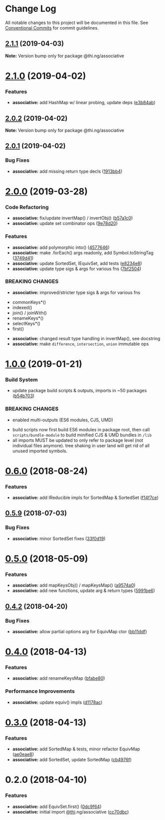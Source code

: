 # Change Log

All notable changes to this project will be documented in this file.
See [Conventional Commits](https://conventionalcommits.org) for commit guidelines.

## [2.1.1](https://github.com/thi-ng/umbrella/compare/@thi.ng/associative@2.1.0...@thi.ng/associative@2.1.1) (2019-04-03)

**Note:** Version bump only for package @thi.ng/associative





# [2.1.0](https://github.com/thi-ng/umbrella/compare/@thi.ng/associative@2.0.2...@thi.ng/associative@2.1.0) (2019-04-02)


### Features

* **associative:** add HashMap w/ linear probing, update deps ([e3b84ab](https://github.com/thi-ng/umbrella/commit/e3b84ab))





## [2.0.2](https://github.com/thi-ng/umbrella/compare/@thi.ng/associative@2.0.1...@thi.ng/associative@2.0.2) (2019-04-02)

**Note:** Version bump only for package @thi.ng/associative





## [2.0.1](https://github.com/thi-ng/umbrella/compare/@thi.ng/associative@2.0.0...@thi.ng/associative@2.0.1) (2019-04-02)


### Bug Fixes

* **associative:** add missing return type decls ([1913bb4](https://github.com/thi-ng/umbrella/commit/1913bb4))





# [2.0.0](https://github.com/thi-ng/umbrella/compare/@thi.ng/associative@1.0.12...@thi.ng/associative@2.0.0) (2019-03-28)


### Code Refactoring

* **associative:** fix/update invertMap() / invertObj() ([b57a1c0](https://github.com/thi-ng/umbrella/commit/b57a1c0))
* **associative:** update set combinator ops ([9e78d20](https://github.com/thi-ng/umbrella/commit/9e78d20))


### Features

* **associative:** add polymorphic into() ([4577646](https://github.com/thi-ng/umbrella/commit/4577646))
* **associative:** make .forEach() args readonly, add Symbol.toStringTag ([3749d41](https://github.com/thi-ng/umbrella/commit/3749d41))
* **associative:** update SortedSet, IEquivSet, add tests ([e8234e8](https://github.com/thi-ng/umbrella/commit/e8234e8))
* **associative:** update type sigs & args for various fns ([7bf2504](https://github.com/thi-ng/umbrella/commit/7bf2504))


### BREAKING CHANGES

* **associative:** improved/stricter type sigs & args for various fns

- commonKeys*()
- indexed()
- join() / joinWith()
- renameKeys*()
- selectKeys*()
- first()
* **associative:** changed result type handling in invertMap(), see docstring
* **associative:** make `difference`, `intersection`, `union` immutable ops







# [1.0.0](https://github.com/thi-ng/umbrella/compare/@thi.ng/associative@0.6.23...@thi.ng/associative@1.0.0) (2019-01-21)


### Build System

* update package build scripts & outputs, imports in ~50 packages ([b54b703](https://github.com/thi-ng/umbrella/commit/b54b703))


### BREAKING CHANGES

* enabled multi-outputs (ES6 modules, CJS, UMD)

- build scripts now first build ES6 modules in package root, then call
  `scripts/bundle-module` to build minified CJS & UMD bundles in `/lib`
- all imports MUST be updated to only refer to package level
  (not individual files anymore). tree shaking in user land will get rid of
  all unused imported symbols.


<a name="0.6.0"></a>
# [0.6.0](https://github.com/thi-ng/umbrella/compare/@thi.ng/associative@0.5.11...@thi.ng/associative@0.6.0) (2018-08-24)


### Features

* **associative:** add IReducible impls for SortedMap & SortedSet ([f14f7ce](https://github.com/thi-ng/umbrella/commit/f14f7ce))


<a name="0.5.9"></a>
## [0.5.9](https://github.com/thi-ng/umbrella/compare/@thi.ng/associative@0.5.8...@thi.ng/associative@0.5.9) (2018-07-03)


### Bug Fixes

* **associative:** minor SortedSet fixes ([33f0d19](https://github.com/thi-ng/umbrella/commit/33f0d19))


<a name="0.5.0"></a>
# [0.5.0](https://github.com/thi-ng/umbrella/compare/@thi.ng/associative@0.4.6...@thi.ng/associative@0.5.0) (2018-05-09)


### Features

* **associative:** add mapKeysObj() / mapKeysMap() ([a9574a0](https://github.com/thi-ng/umbrella/commit/a9574a0))
* **associative:** add new functions, update arg & return types ([5991be6](https://github.com/thi-ng/umbrella/commit/5991be6))


<a name="0.4.2"></a>
## [0.4.2](https://github.com/thi-ng/umbrella/compare/@thi.ng/associative@0.4.1...@thi.ng/associative@0.4.2) (2018-04-20)


### Bug Fixes

* **associative:** allow partial options arg for EquivMap ctor ([bb11ddf](https://github.com/thi-ng/umbrella/commit/bb11ddf))


<a name="0.4.0"></a>
# [0.4.0](https://github.com/thi-ng/umbrella/compare/@thi.ng/associative@0.3.0...@thi.ng/associative@0.4.0) (2018-04-13)


### Features

* **associative:** add renameKeysMap ([bfabe80](https://github.com/thi-ng/umbrella/commit/bfabe80))


### Performance Improvements

* **associative:** update equiv() impls ([d1178ac](https://github.com/thi-ng/umbrella/commit/d1178ac))


<a name="0.3.0"></a>
# [0.3.0](https://github.com/thi-ng/umbrella/compare/@thi.ng/associative@0.2.0...@thi.ng/associative@0.3.0) (2018-04-13)


### Features

* **associative:** add SortedMap & tests, minor refactor EquivMap ([ae0eae8](https://github.com/thi-ng/umbrella/commit/ae0eae8))
* **associative:** add SortedSet, update SortedMap ([cb4976f](https://github.com/thi-ng/umbrella/commit/cb4976f))


<a name="0.2.0"></a>
# 0.2.0 (2018-04-10)


### Features

* **associative:** add EquivSet.first() ([0dc9f64](https://github.com/thi-ng/umbrella/commit/0dc9f64))
* **associative:** initial import [@thi](https://github.com/thi).ng/associative ([cc70dbc](https://github.com/thi-ng/umbrella/commit/cc70dbc))
